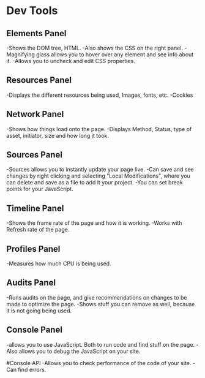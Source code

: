 # Dev Tools

## Elements Panel
-Shows the DOM tree, HTML.
-Also shows the CSS on the right panel.
-Magnifying glass allows you to hover over any element and see info about it.
-Allows you to uncheck and edit CSS properties.

## Resources Panel
-Displays the different resources being used, Images, fonts, etc.
-Cookies

## Network Panel
-Shows how things load onto the page.
-Displays Method, Status, type of asset, initiator, size and how long it took.

## Sources Panel
-Sources allows you to instantly update your page live.
-Can save and see changes by right clicking and selecting "Local Modifications", where you can delete and save as a file to add it your project.
-You can set break points for your JavaScript.

## Timeline Panel
-Shows the frame rate of the page and how it is working.
-Works with Refresh rate of the page.

## Profiles Panel
-Measures how much CPU is being used.

## Audits Panel
-Runs audits on the page, and give recommendations on changes to be made to optimize the page.
-Shows stuff you can remove as well, because it is not going being used.

## Console Panel
-allows you to use JavaScript. Both to run code and find stuff on the page.
-Also allows you to debug the JavaScript on your site.

#Console API
-Allows you to check performance of the code of your site.
-Can find errors.
